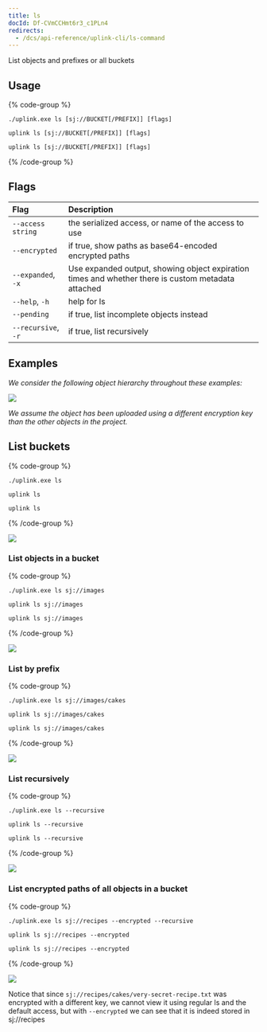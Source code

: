 ```yaml
---
title: ls
docId: Df-CVmCCHmt6r3_c1PLn4
redirects:
  - /dcs/api-reference/uplink-cli/ls-command
---
```


List objects and prefixes or all buckets

## Usage

{% code-group %}

```windows
./uplink.exe ls [sj://BUCKET[/PREFIX]] [flags]
```

```linux
uplink ls [sj://BUCKET[/PREFIX]] [flags]
```

```macos
uplink ls [sj://BUCKET[/PREFIX]] [flags]
```

{% /code-group %}

## Flags

| Flag                | Description                                                                                        |
| :------------------ | :------------------------------------------------------------------------------------------------- |
| `--access string`   | the serialized access, or name of the access to use                                                |
| `--encrypted`       | if true, show paths as base64-encoded encrypted paths                                              |
| `--expanded`, `-x`  | Use expanded output, showing object expiration times and whether there is custom metadata attached |
| `--help`, `-h`      | help for ls                                                                                        |
| `--pending`         | if true, list incomplete objects instead                                                           |
| `--recursive`, `-r` | if true, list recursively                                                                          |

## Examples

_We consider the following object hierarchy throughout these examples:_

![](https://link.us1.storjshare.io/raw/jua7rls6hkx5556qfcmhrqed2tfa/docs/images/cvEUiGkZBSQPWr_GwlRLL_ls-example-hierarchy2.png)

_We assume the object has been uploaded using a different encryption key than the other objects in the project._

## List buckets

{% code-group %}

```windows
./uplink.exe ls
```

```linux
uplink ls
```

```macos
uplink ls
```

{% /code-group %}

![](https://link.us1.storjshare.io/raw/jua7rls6hkx5556qfcmhrqed2tfa/docs/images/37CrYbSUci3Pdlh1QcuwW_ls-project.png)

### List objects in a bucket

{% code-group %}

```windows
./uplink.exe ls sj://images
```

```linux
uplink ls sj://images
```

```macos
uplink ls sj://images
```

{% /code-group %}

![](https://link.us1.storjshare.io/raw/jua7rls6hkx5556qfcmhrqed2tfa/docs/images/yqXPSB-VzWVfHnSdD0i3A_ls-bucket.png)

### List by prefix

{% code-group %}

```windows
./uplink.exe ls sj://images/cakes
```

```linux
uplink ls sj://images/cakes
```

```macos
uplink ls sj://images/cakes
```

{% /code-group %}

![](https://link.us1.storjshare.io/raw/jua7rls6hkx5556qfcmhrqed2tfa/docs/images/jC9kW-YXQ7fi3xje1o5Vs_ls-prefix.png)

### List recursively

{% code-group %}

```windows
./uplink.exe ls --recursive
```

```linux
uplink ls --recursive
```

```macos
uplink ls --recursive
```

{% /code-group %}

![](https://link.us1.storjshare.io/raw/jua7rls6hkx5556qfcmhrqed2tfa/docs/images/EbQXgIH4f3qxT1oP7K9kk_ls-example-hierarchy3.png)

### List encrypted paths of all objects in a bucket

{% code-group %}

```windows
./uplink.exe ls sj://recipes --encrypted --recursive
```

```linux
uplink ls sj://recipes --encrypted
```

```macos
uplink ls sj://recipes --encrypted
```

{% /code-group %}

![](https://link.us1.storjshare.io/raw/jua7rls6hkx5556qfcmhrqed2tfa/docs/images/CBy2GPMCGBtZtHw7V7PVm_ls-encrypted.png)

Notice that since `sj://recipes/cakes/very-secret-recipe.txt` was encrypted with a different key, we cannot view it using regular ls and the default access, but with `--encrypted` we can see that it is indeed stored in sj://recipes
